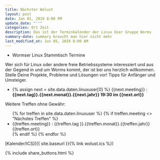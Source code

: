 ```yaml
---
title: Nächster Wolust
layout: post
date: Jan 01, 2019 8:00 PM
update_date: "''"
categories: Ort Zeit
description: Das ist der Terminkalender der Linux User Gruppe Worms
summary-date: summary braucht man hier nicht mehr
last_modified_at: Jun 05, 2019 6:00 AM
---
```


<ul>
<li>Wormser Linux Stammtisch Termine</li>
</ul>
Wer sich für Linux oder andere freie Betriebssysteme interessiert und aus der Gegend in und um Worms kommt, der ist bei uns herzlich willkommen. Stelle Deine Projekte, Probleme und Lösungen vor! Tipps für Anfänger und Umsteiger.

<ul>
<li>
{% assign next = site.data.daten.linuxuser[0] %}
{{next.meeting}} :
<strong> {{next.tag}}.{{next.monat}}.{{next.jahr}} 19:30 im {{next.ort}} </strong>

</li>
</ul>
Weitere Treffen ohne Gewähr:
<ul>
{% for treffen  in site.data.daten.linuxuser %}
   {% if treffen.meeting <> "Nächstes Treffen" %}
 <li>
 {{treffen.meeting}} :
     {{treffen.tag }}.{{treffen.monat}}.{{treffen.jahr}} {{treffen.ort}}
 </li>  
  {% endif %}
{% endfor %}
</ul>

[Kalender/ICS]({{ site.baseurl }}{% link wolust.ics %})


{% include share_buttons.html %}
